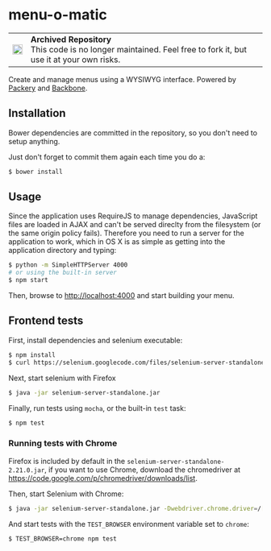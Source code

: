 menu-o-matic
============

<table>
        <tr>
            <td><img width="20" src="https://cdnjs.cloudflare.com/ajax/libs/octicons/8.5.0/svg/archive.svg" alt="archived" /></td>
            <td><strong>Archived Repository</strong><br />
            This code is no longer maintained. Feel free to fork it, but use it at your own risks.
        </td>
        </tr>
</table>

Create and manage menus using a WYSIWYG interface. Powered by [Packery](http://packery.metafizzy.co/) and [Backbone](backbonejs.org).

## Installation

Bower dependencies are committed in the repository, so you don't need to setup anything.

Just don't forget to commit them again each time you do a:

```sh
$ bower install
```

## Usage

Since the application uses RequireJS to manage dependencies, JavaScript files are loaded in AJAX and can't be served direclty from the filesystem (or the same origin policy fails). Therefore you need to run a server for the application to work, which in OS X is as simple as getting into the application directory and typing:

```sh
$ python -m SimpleHTTPServer 4000
# or using the built-in server
$ npm start
```

Then, browse to [http://localhost:4000](http://localhost:4000) and start building your menu.

##  Frontend tests

First, install dependencies and selenium executable:

```sh
$ npm install
$ curl https://selenium.googlecode.com/files/selenium-server-standalone-2.31.0.jar > selenium-server-standalone.jar
```

Next, start selenium with Firefox

```sh
$ java -jar selenium-server-standalone.jar
```

Finally, run tests using `mocha`, or the built-in `test` task:

```sh
$ npm test
```

### Running tests with Chrome

Firefox is included by default in the `selenium-server-standalone-2.21.0.jar`, if you want to use Chrome, download the chromedriver at https://code.google.com/p/chromedriver/downloads/list.

Then, start Selenium with Chrome:
```sh
$ java -jar selenium-server-standalone.jar -Dwebdriver.chrome.driver=/[path-to]/chromedriver
```

And start tests with the `TEST_BROWSER` environment variable set to `chrome`:

```sh
$ TEST_BROWSER=chrome npm test
```
